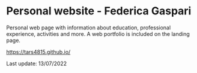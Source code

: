 # Personal website - Federica Gaspari

Personal web page with information about education, professional experience, activities and more.
A web portfolio is included on the landing page.

https://tars4815.github.io/

Last update: 13/07/2022
